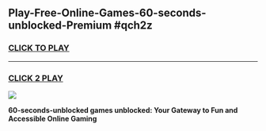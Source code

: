 
## Play-Free-Online-Games-60-seconds-unblocked-Premium #qch2z
<h3>
<a href="https://premium.freeplayer.one?title=60-seconds-unblocked&ref=8M">CLICK TO PLAY</a></h3>
<hr>

<h3>
<a href="https://premium.freeplayer.one?title=60-seconds-unblocked&ref=8M">CLICK 2 PLAY</a>
  
</h3>

<a href="https://premium.freeplayer.one?title=60-seconds-unblocked&ref=8M"><img src="https://clearcache.store/games.png"></a>


**60-seconds-unblocked games unblocked: Your Gateway to Fun and Accessible Online Gaming**
